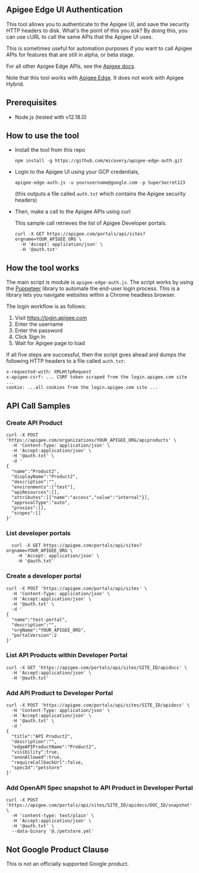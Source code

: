 ## Apigee Edge UI Authentication

This tool allows you to authenticate to the Apigee UI, and save the security HTTP headers
to disk. What's the point of this you ask? By doing this, you can use cURL to call the same
APIs that the Apigee UI uses. 

This is sometimes useful for automation purposes if you want to call Apigee APIs for features that are still in alpha, or beta stage.

For all other Apigee Edge APIs, see the [Apigee docs](https://docs.apigee.com/reference/apis).

Note that this tool works with [Apigee Edge](https://docs.apigee.com/api-platform/). It does not work with Apigee Hybrid.


## Prerequisites
 * Node.js (tested with v12.18.0)

## How to use the tool
* Install the tool from this repo
  ```shell script
  npm install -g https://github.com/micovery/apigee-edge-auth.git
  ```

* Login to the Apigee UI using your GCP credentials,
  
  ```shell script
  apigee-edge-auth.js -u yourusername@google.com -p SuperSecret123
  ```

  (this outputs a file called `auth.txt` which contains the Apigee security headers)
  
* Then, make a call to the Apigee APIs using curl

  This sample call retrieves the list of Apigee Developer portals.

  ```shell script
  curl -X GET https://apigee.com/portals/api/sites?orgname=YOUR_APIGEE_ORG \
    -H 'Accept: application/json' \
    -H '@auth.txt'
  ```

## How the tool works

The main script is module is  `apigee-edge-auth.js`. The script  works by using the [Puppeteer](https://pptr.dev/) library to automate the end-user login process. This is a library lets you 
navigate websites within a Chrome headless browser.

The login workflow is as follows:

  1. Visit https://login.apigee.com
  2. Enter the username
  3. Enter the password
  4. Click Sign In
  5. Wait for Apigee page to load
  
If all five steps are successful,  then the script goes ahead and dumps the following HTTP headers to a file called `auth.txt`:

```shell script
x-requested-with: XMLHttpRequest
x-apigee-csrf: ... CSRF token scraped from the login.apigee.com site ...
cookie: ...all cookies from the login.apigee.com site ...
```
 

## API Call Samples

### Create API Product
```shell script
curl -X POST 'https://apigee.com/organizations/YOUR_APIGEE_ORG/apiproducts' \
  -H 'Content-Type: application/json' \
  -H 'Accept:application/json' \
  -H '@auth.txt' \
  -d '
{
  "name":"Product2",
  "displayName":"Product2",
  "description":"",
  "environments":["test"],
  "apiResources":[],
  "attributes":[{"name":"access","value":"internal"}],
  "approvalType":"auto",
  "proxies":[],
  "scopes":[]
}'
```

### List developer portals

```shell script
  curl -X GET https://apigee.com/portals/api/sites?orgname=YOUR_APIGEE_ORG \
    -H 'Accept: application/json' \
    -H '@auth.txt'
```
### Create a developer portal

```shell script
curl -X POST 'https://apigee.com/portals/api/sites' \
  -H 'Content-Type: application/json' \
  -H 'Accept:application/json' \
  -H '@auth.txt' \
  -d '
{
  "name":"test-portal",
  "description":"",
  "orgName":"YOUR_APIGEE_ORG",
  "portalVersion":2
}' 
```

### List API Products within Developer Portal
```shell script
curl -X GET 'https://apigee.com/portals/api/sites/SITE_ID/apidocs' \
  -H 'Accept:application/json' \
  -H '@auth.txt'
```

### Add API Product to Developer Portal

```shell script
curl -X POST 'https://apigee.com/portals/api/sites/SITE_ID/apidocs' \
  -H 'Content-Type: application/json' \
  -H 'Accept:application/json' \
  -H '@auth.txt' \
  -d '
{
  "title":"API Product2",
  "description":"",
  "edgeAPIProductName":"Product2",
  "visibility":true,
  "anonAllowed":true,
  "requireCallbackUrl":false,
  "specId":"petstore"
}'
```
### Add OpenAPI Spec snapshot to API Product in Developer Portal

```shell script
curl -X POST 'https://apigee.com/portals/api/sites/SITE_ID/apidocs/DOC_ID/snapshot' \
  -H 'content-type: text/plain' \
  -H 'Accept:application/json' \
  -H '@auth.txt' \
  --data-binary '@./petstore.yml'
```

## Not Google Product Clause

This is not an officially supported Google product.